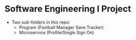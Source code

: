 # Software Engineering I Project

* Two sub-folders in this repo:
  * Program (Football Manager Save Tracker)
  * Microservice (Profile/Single Sign On)

